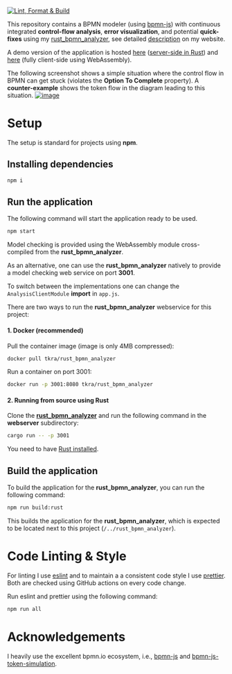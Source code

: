 [![Lint, Format & Build](https://github.com/timKraeuter/bpmn-analyzer-js/actions/workflows/ci.yml/badge.svg)](https://github.com/timKraeuter/bpmn-analyzer-js/actions/workflows/ci.yml)

This repository contains a BPMN modeler (using [bpmn-js](https://github.com/bpmn-io/bpmn-js)) with continuous integrated **control-flow analysis**, **error visualization**, and potential **quick-fixes** using my [rust_bpmn_analyzer](https://github.com/timKraeuter/rust_bpmn_analyzer), see detailed [description](https://timkraeuter.com/rust-bpmn-analyzer/) on my website.

A demo version of the application is hosted [here](https://bpm-2024.whitefield-c9fed487.northeurope.azurecontainerapps.io/) ([server-side in Rust](https://github.com/timKraeuter/rust_bpmn_analyzer)) and [here](https://timkraeuter.com/bpmn-analyzer-js/) (fully client-side using WebAssembly).

The following screenshot shows a simple situation where the control flow in BPMN can get stuck (violates the **Option To Complete** property).
A **counter-example** shows the token flow in the diagram leading to this situation.
[![image](https://github.com/timKraeuter/bpmn-analyzer-js/assets/21026858/f9f96508-a17b-48ae-be2e-554f59c04cad)](https://bpm-2024.whitefield-c9fed487.northeurope.azurecontainerapps.io/)

# Setup

The setup is standard for projects using **npm**.

## Installing dependencies

```bash
npm i
```

## Run the application

The following command will start the application ready to be used.

```bash
npm start
```

Model checking is provided using the WebAssembly module cross-compiled from the **rust_bpmn_analyzer**.

As an alternative, one can use the **rust_bpmn_analyzer** natively to provide a model checking web service on port **3001**.

To switch between the implementations one can change the `AnalysisClientModule` **import** in `app.js`.

There are two ways to run the **rust_bpmn_analyzer** webservice for this project:

#### 1. Docker (recommended)

Pull the container image (image is only 4MB compressed):

```bash
docker pull tkra/rust_bpmn_analyzer
```

Run a container on port 3001:

```bash
docker run -p 3001:8080 tkra/rust_bpmn_analyzer
```

#### 2. Running from source using Rust

Clone the [**rust_bpmn_analyzer**](https://github.com/timKraeuter/rust_bpmn_analyzer) and run the following command in the **webserver** subdirectory:

```bash
cargo run -- -p 3001
```

You need to have [Rust installed](https://www.rust-lang.org/tools/install).

## Build the application

To build the application for the **rust_bpmn_analyzer**, you can run the following command:

```bash
npm run build:rust
```

This builds the application for the **rust_bpmn_analyzer**, which is expected to be located next to this project (`/../rust_bpmn_analyzer`).

# Code Linting & Style

For linting I use [eslint](https://eslint.org) and to maintain a a consistent code style I use [prettier](https://prettier.io/).
Both are checked using GitHub actions on every code change.

Run eslint and prettier using the following command:

```bash
npm run all
```

# Acknowledgements

I heavily use the excellent bpmn.io ecosystem, i.e., [bpmn-js](https://github.com/bpmn-io/bpmn-js-token-simulation) and [bpmn-js-token-simulation](https://github.com/bpmn-io/bpmn-js-token-simulation).
